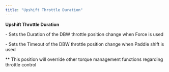 ```yaml
---
title: "Upshift Throttle Duration"
---
```


**Upshift Throttle Duration**


\- Sets the Duration of the DBW throttle position change when Force is used

\- Sets the Timeout of the DBW throttle position change when Paddle shift is used


\*\* This position will override other torque management functions regarding throttle control

